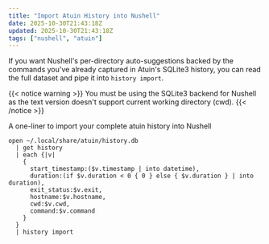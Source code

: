 ```yaml
---
title: "Import Atuin History into Nushell"
date: 2025-10-30T21:43:18Z
updated: 2025-10-30T21:43:18Z
tags: ["nushell", "atuin"]
---
```


If you want Nushell's per-directory auto-suggestions backed by the commands you've already captured in Atuin's SQLite3
history, you can read the full dataset and pipe it into `history import`.

{{< notice warning >}}
You must be using the SQLite3 backend for Nushell as the text version doesn't support current working directory (cwd).
{{< /notice >}}

<!--more-->

A one-liner to import your complete atuin history into Nushell

```nu
open ~/.local/share/atuin/history.db 
  | get history 
  | each {|v| 
    {
      start_timestamp:($v.timestamp | into datetime),
      duration:(if $v.duration < 0 { 0 } else { $v.duration } | into duration),
      exit_status:$v.exit,
      hostname:$v.hostname,
      cwd:$v.cwd,
      command:$v.command
    }
  } 
  | history import
```
